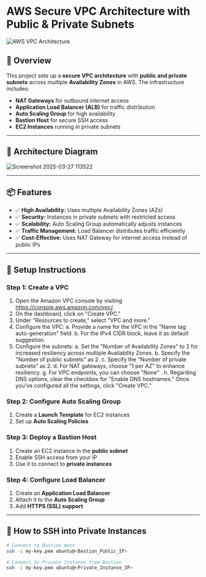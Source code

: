 
# **AWS Secure VPC Architecture with Public & Private Subnets**  

![AWS VPC Architecture](image-link-here)

## **📖 Overview**  
This project sets up a **secure VPC architecture** with **public and private subnets** across multiple **Availability Zones** in AWS. The infrastructure includes:  
- **NAT Gateways** for outbound internet access  
- **Application Load Balancer (ALB)** for traffic distribution  
- **Auto Scaling Group** for high availability  
- **Bastion Host** for secure SSH access  
- **EC2 Instances** running in private subnets  

---

## **📌 Architecture Diagram**  
![Screenshot 2025-03-27 113522](https://github.com/user-attachments/assets/3727bc29-1bc5-4817-a703-ca97ae9557ba)


---

## **📦 Features**
- ✅ **High Availability:** Uses multiple Availability Zones (AZs)  
- ✅ **Security:** Instances in private subnets with restricted access  
- ✅ **Scalability:** Auto Scaling Group automatically adjusts instances  
- ✅ **Traffic Management:** Load Balancer distributes traffic efficiently  
- ✅ **Cost-Effective:** Uses NAT Gateway for internet access instead of public IPs  

---

## **🚀 Setup Instructions**  
### **Step 1: Create a VPC**
1. Open the Amazon VPC console by visiting https://console.aws.amazon.com/vpc/.
2. On the dashboard, click on "Create VPC."
3. Under "Resources to create," select "VPC and more."
4. Configure the VPC:
   a. Provide a name for the VPC in the "Name tag auto-generation" field.
   b. For the IPv4 CIDR block, leave it as default suggestion.
5. Configure the subnets:
   a. Set the "Number of Availability Zones" to 2 for increased resiliency across multiple Availability Zones.
   b. Specify the "Number of public subnets" as 2.
   c. Specify the "Number of private subnets" as 2.
   d. For NAT gateways, choose "1 per AZ" to enhance resiliency.
   g. For VPC endpoints, you can choose "None" .
   h. Regarding DNS options, clear the checkbox for "Enable DNS hostnames."
Once you've configured all the settings, click "Create VPC."
### **Step 2: Configure Auto Scaling Group**
1. Create a **Launch Template** for EC2 instances  
2. Set up **Auto Scaling Policies**  

### **Step 3: Deploy a Bastion Host**
1. Create an EC2 instance in the **public subnet**  
2. Enable SSH access from your IP  
3. Use it to connect to **private instances**  

### **Step 4: Configure Load Balancer**
1. Create an **Application Load Balancer**  
2. Attach it to the **Auto Scaling Group**  
3. Add **HTTPS (SSL) support**  

---

## **🔧 How to SSH into Private Instances**
```sh
# Connect to Bastion Host
ssh -i my-key.pem ubuntu@<Bastion_Public_IP>

# Connect to Private Instance from Bastion
ssh -i my-key.pem ubuntu@<Private_Instance_IP>
